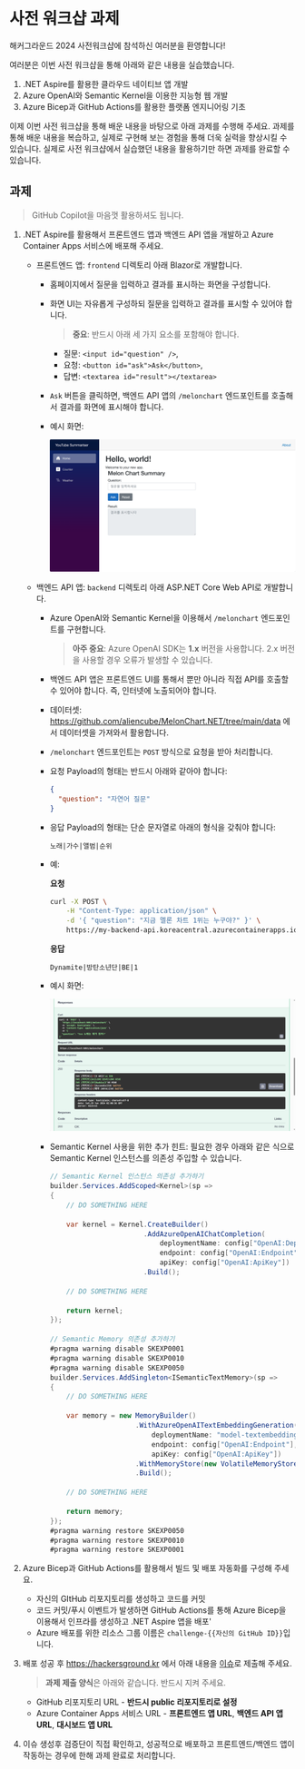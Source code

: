 # 사전 워크샵 과제

해커그라운드 2024 사전워크샵에 참석하신 여러분을 환영합니다!

여러분은 이번 사전 워크샵을 통해 아래와 같은 내용을 실습했습니다.

1. .NET Aspire를 활용한 클라우드 네이티브 앱 개발​
1. Azure OpenAI와 Semantic Kernel을 이용한 지능형 웹 개발​
1. Azure Bicep과 GitHub Actions를 활용한 플랫폼 엔지니어링 기초​

이제 이번 사전 워크샵을 통해 배운 내용을 바탕으로 아래 과제를 수행해 주세요. 과제를 통해 배운 내용을 복습하고, 실제로 구현해 보는 경험을 통해 더욱 실력을 향상시킬 수 있습니다. 실제로 사전 워크샵에서 실습했던 내용을 활용하기만 하면 과제를 완료할 수 있습니다.

## 과제

> GitHub Copilot을 마음껏 활용하셔도 됩니다.

1. .NET Aspire를 활용해서 프론트엔드 앱과 백엔드 API 앱을 개발하고 Azure Container Apps 서비스에 배포해 주세요.

   - 프론트엔드 앱: `frontend` 디렉토리 아래 Blazor로 개발합니다.
     - 홈페이지에서 질문을 입력하고 결과를 표시하는 화면을 구성합니다.
     - 화면 UI는 자유롭게 구성하되 질문을 입력하고 결과를 표시할 수 있어야 합니다.

       > **중요**: 반드시 아래 세 가지 요소를 포함해야 합니다.

       - 질문: `<input id="question" />`,
       - 요청: `<button id="ask">Ask</button>`,
       - 답변: `<textarea id="result"></textarea>`

     - `Ask` 버튼을 클릭하면, 백엔드 API 앱의 `/melonchart` 엔드포인트를 호출해서 결과를 화면에 표시해야 합니다.

     - 예시 화면:

       ![frontend](./images/example-frontend.png)

   - 백엔드 API 앱: `backend` 디렉토리 아래 ASP.NET Core Web API로 개발합니다.
     - Azure OpenAI와 Semantic Kernel을 이용해서 `/melonchart` 엔드포인트를 구현합니다.

       > **아주 중요**: Azure OpenAI SDK는 **1.x** 버전을 사용합니다. 2.x 버전을 사용할 경우 오류가 발생할 수 있습니다.

     - 백엔드 API 앱은 프론트엔드 UI를 통해서 뿐만 아니라 직접 API를 호출할 수 있어야 합니다. 즉, 인터넷에 노출되어야 합니다.
     - 데이터셋: https://github.com/aliencube/MelonChart.NET/tree/main/data 에서 데이터셋을 가져와서 활용합니다.
     - `/melonchart` 엔드포인트는 `POST` 방식으로 요청을 받아 처리합니다.
     - 요청 Payload의 형태는 반드시 아래와 같아야 합니다:

       ```json
       {
         "question": "자연어 질문"
       }
       ```

     - 응답 Payload의 형태는 단순 문자열로 아래의 형식을 갖춰야 합니다:

       ```plaintext
       노래|가수|앨범|순위
       ```

     - 예:

        **요청**

        ```bash
        curl -X POST \
            -H "Content-Type: application/json" \
            -d '{ "question": "지금 멜론 차트 1위는 누구야?" }' \
            https://my-backend-api.koreacentral.azurecontainerapps.io/melonchart
        ```

        **응답**

        ```plaintext
        Dynamite|방탄소년단|BE|1
        ```

     - 예시 화면:

       ![backend](./images/example-backend.png)

     - Semantic Kernel 사용을 위한 추가 힌트: 필요한 경우 아래와 같은 식으로 Semantic Kernel 인스턴스를 의존성 주입할 수 있습니다.

        ```csharp
        // Semantic Kernel 인스턴스 의존성 추가하기
        builder.Services.AddScoped<Kernel>(sp =>
        {
            // DO SOMETHING HERE
        
            var kernel = Kernel.CreateBuilder()
                               .AddAzureOpenAIChatCompletion(
                                   deploymentName: config["OpenAI:DeploymentName"],
                                   endpoint: config["OpenAI:Endpoint"],
                                   apiKey: config["OpenAI:ApiKey"])
                               .Build();
        
            // DO SOMETHING HERE
        
            return kernel;
        });
        
        // Semantic Memory 의존성 추가하기
        #pragma warning disable SKEXP0001
        #pragma warning disable SKEXP0010
        #pragma warning disable SKEXP0050
        builder.Services.AddSingleton<ISemanticTextMemory>(sp =>
        {
            // DO SOMETHING HERE
        
            var memory = new MemoryBuilder()
                             .WithAzureOpenAITextEmbeddingGeneration(
                                 deploymentName: "model-textembeddingada002-2",
                                 endpoint: config["OpenAI:Endpoint"],
                                 apiKey: config["OpenAI:ApiKey"])
                             .WithMemoryStore(new VolatileMemoryStore())
                             .Build();
        
            // DO SOMETHING HERE
        
            return memory;
        });
        #pragma warning restore SKEXP0050
        #pragma warning restore SKEXP0010
        #pragma warning restore SKEXP0001
        ```

2. Azure Bicep과 GitHub Actions를 활용해서 빌드 및 배포 자동화를 구성해 주세요.

   - 자신의 GItHub 리포지토리를 생성하고 코드를 커밋
   - 코드 커밋/푸시 이벤트가 발생하면 GitHub Actions를 통해 Azure Bicep을 이용해서 인프라를 생성하고 .NET Aspire 앱을 배포'
   - Azure 배포를 위한 리소스 그룹 이름은 `challenge-{{자신의 GitHub ID}}`입니다.

3. 배포 성공 후 https://hackersground.kr 에서 아래 내용을 [이슈](https://github.com/hackersground-kr/hackers-ground/issues/new/choose)로 제출해 주세요.

   > **과제 제출 양식**은 아래와 같습니다. 반드시 지켜 주세요.

   - GitHub 리포지토리 URL - **반드시 public 리포지토리로 설정**
   - Azure Container Apps 서비스 URL - **프론트엔드 앱 URL**, **백엔드 API 앱 URL**, **대시보드 앱 URL**

4. 이슈 생성후 검증단이 직접 확인하고, 성공적으로 배포하고 프론트엔드/백엔드 앱이 작동하는 경우에 한해 과제 완료로 처리합니다.
